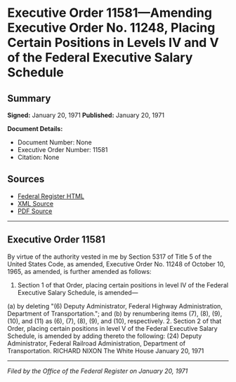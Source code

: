 # Executive Order 11581—Amending Executive Order No. 11248, Placing Certain Positions in Levels IV and V of the Federal Executive Salary Schedule

## Summary

**Signed:** January 20, 1971
**Published:** January 20, 1971

**Document Details:**
- Document Number: None
- Executive Order Number: 11581
- Citation: None

## Sources
- [Federal Register HTML](https://www.presidency.ucsb.edu/documents/executive-order-11581-amending-executive-order-no-11248-placing-certain-positions-levels)
- [XML Source](None)
- [PDF Source](None)

---

## Executive Order 11581

By virtue of the authority vested in me by Section 5317 of Title 5 of the United States Code, as amended, Executive Order No. 11248 of October 10, 1965, as amended, is further amended as follows:
1. Section 1 of that Order, placing certain positions in level IV of the Federal Executive Salary Schedule, is amended—

(a) by deleting "(6) Deputy Administrator, Federal Highway Administration, Department of Transportation."; and
(b) by renumbering items (7), (8), (9), (10), and (11) as (6), (7), (8), (9), and (10), respectively.
2. Section 2 of that Order, placing certain positions in level V of the Federal Executive Salary Schedule, is amended by adding thereto the following:
    (24) Deputy Administrator, Federal Railroad Administration, Department of Transportation.
RICHARD NIXON
The White House
January 20, 1971

---

*Filed by the Office of the Federal Register on January 20, 1971*
